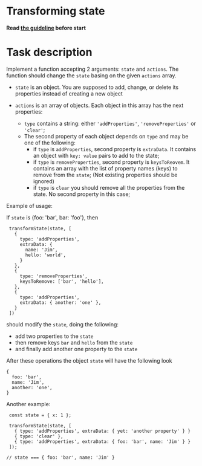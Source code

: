 # Transforming state

**Read [the guideline](https://github.com/mate-academy/js_task-guideline/blob/master/README.md) before start**

# Task description

Implement a function accepting 2 arguments: `state` and `actions`. The function
should change the `state` basing on the given `actions` array.

- `state` is an object. You are supposed to add, change, or delete its
  properties instead of creating a new object

- `actions` is an array of objects. Each object in this array has the next properties:
  - `type` contains a string: either `'addProperties'`, `'removeProperties'` or `'clear'`;
  - The second property of each object depends on `type` and may be one of the following:
    - if `type` is `addProperties`, second property is `extraData`. It contains an object
      with `key: value` pairs to add to the state;
    - if `type` is `removeProperties`, second property is `keysToReovem`. It contains an array
      with the list of property names (keys) to remove from the `state`; (Not existing
      properties should be ignored)
    - if `type` is `clear` you should remove all the properties from the
      state. No second property in this case;

Example of usage:

If `state` is {foo: 'bar', bar: 'foo'}, then
```
 transformState(state, [
   {
     type: 'addProperties',
     extraData: {
       name: 'Jim',
       hello: 'world',
     }
   },
   {
     type: 'removeProperties',
     keysToRemove: ['bar', 'hello'],
   },
   {
     type: 'addProperties',
     extraData: { another: 'one' },
   }
 ])
```
should modify the `state`, doing the following:
- add two properties to the `state`
- then remove keys `bar` and `hello` from the `state`
- and finally add another one property to the `state`

After these operations the object `state` will have the following look
 ```
 {
   foo: 'bar',
   name: 'Jim',
   another: 'one',
 }
```

Another example:

```
 const state = { x: 1 };

 transformState(state, [
   { type: 'addProperties', extraData: { yet: 'another property' } }
   { type: 'clear' },
   { type: 'addProperties', extraData: { foo: 'bar', name: 'Jim' } }
 ]);

// state === { foo: 'bar', name: 'Jim' }
```
